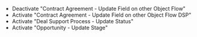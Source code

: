 - Deactivate "Contract Agreement - Update Field on other Object Flow"
- Activate "Contract Agreement - Update Field on other Object Flow DSP"
- Activate "Deal Support Process - Update Status"
- Activate "Opportunity - Update Stage"